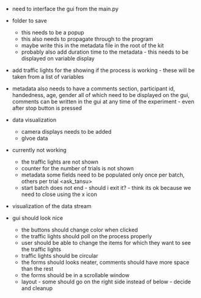 - need to interface the gui from the main.py 
- folder to save
    - this needs to be a popup 
    - this also needs to propagate through to the program
    - maybe write this in the metadata file in the root of the kit 
    - probably also add duration time to the metadata - this needs to be displayed on variable display 
- add traffic lights for the showing if the process is working - these will be taken from a list of variables
- metadata also needs to have a comments section, participant id, handedness, age, gender all of which need to be displayed on the gui, 
comments can be written in the gui at any time of the experiment - even after stop button is pressed 
- data visualization 
    - camera displays needs to be added
    - glvoe data 


- currently not working
    - the traffic lights are not shown 
    - counter for the number of trials is not shown
    - metadata some fields need to be populated only once per batch, others per trial <ask_tansu>
    - start batch does not end - should i exit it? - think its ok because we need to close using the x icon


- visualization of the data stream
- gui should look nice
    - the buttons should change color when clicked
    - the traffic lights should poll on the process properly
    - user should be able to change the items for which they want to see the traffic lights
    - traffic lights should be circular
    - the forms should looks neater, comments should have more space than the rest
    - the forms should be in a scrollable window
    - layout - some should go on the right side instead of below - decide and cleanup